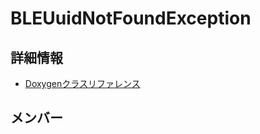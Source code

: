 # BLEUuidNotFoundException



## 詳細情報

- [Doxygenクラスリファレンス](https://lang-ship.com/reference/ESP32/latest/class_b_l_e_uuid_not_found_exception.html)

## メンバー

